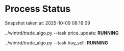 # Process Status

Snapshot taken at: 2025-10-09 08:16:09

../wintrd/trade_algo.py --task price_update: **RUNNING**

../wintrd/trade_algo.py --task buy_sell: **RUNNING**

